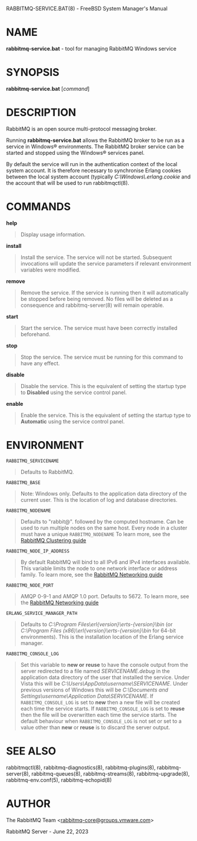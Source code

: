 RABBITMQ-SERVICE.BAT(8) - FreeBSD System Manager's Manual

# NAME

**rabbitmq-service.bat** - tool for managing RabbitMQ Windows service

# SYNOPSIS

**rabbitmq-service.bat**
\[*command*]

# DESCRIPTION

RabbitMQ is an open source multi-protocol messaging broker.

Running
**rabbitmq-service.bat**
allows the RabbitMQ broker to be run as a service in
Windows&#174; environments.
The RabbitMQ broker service can be started and stopped using the
Windows&#174; services panel.

By default the service will run in the authentication context of the
local system account.
It is therefore necessary to synchronise Erlang cookies between the
local system account (typically
*C:&#92;Windows&#92;.erlang.cookie*
and the account that will be used to run
rabbitmqctl(8).

# COMMANDS

**help**

> Display usage information.

**install**

> Install the service.
> The service will not be started.
> Subsequent invocations will update the service parameters if relevant
> environment variables were modified.

**remove**

> Remove the service.
> If the service is running then it will automatically be stopped before
> being removed.
> No files will be deleted as a consequence and
> rabbitmq-server(8)
> will remain operable.

**start**

> Start the service.
> The service must have been correctly installed beforehand.

**stop**

> Stop the service.
> The service must be running for this command to have any effect.

**disable**

> Disable the service.
> This is the equivalent of setting the startup type to
> **Disabled**
> using the service control panel.

**enable**

> Enable the service.
> This is the equivalent of setting the startup type to
> **Automatic**
> using the service control panel.

# ENVIRONMENT

`RABBITMQ_SERVICENAME`

> Defaults to RabbitMQ.

`RABBITMQ_BASE`

> Note: Windows only. Defaults to the application data directory of the
> current user. This is the location of log and database directories.

`RABBITMQ_NODENAME`

> Defaults to
> "rabbit@".
> followed by the computed hostname.
> Can be used to run multiple nodes on the same host.
> Every node in a cluster must have a unique
> `RABBITMQ_NODENAME`
> To learn more, see the
> [RabbitMQ Clustering guide](https://www.rabbitmq.com/clustering.html)

`RABBITMQ_NODE_IP_ADDRESS`

> By default RabbitMQ will bind to all IPv6 and IPv4 interfaces available.
> This variable limits the node to one network interface or address
> family.
> To learn more, see the
> [RabbitMQ Networking guide](https://www.rabbitmq.com/networking.html)

`RABBITMQ_NODE_PORT`

> AMQP 0-9-1 and AMQP 1.0 port. Defaults to 5672.
> To learn more, see the
> [RabbitMQ Networking guide](https://www.rabbitmq.com/networking.html)

`ERLANG_SERVICE_MANAGER_PATH`

> Defaults to
> *C:&#92;Program&#160;Files&#92;erl&lcub;version}&#92;erts-&lcub;version}&#92;bin*
> (or
> *C:&#92;Program&#160;Files&#160;(x86)&#92;erl&lcub;version}&#92;erts-&lcub;version}&#92;bin*
> for 64-bit environments).
> This is the installation location of the Erlang service manager.

`RABBITMQ_CONSOLE_LOG`

> Set this variable to
> **new or**
> **reuse**
> to have the console output from the server redirected to a file named
> *SERVICENAME.debug*
> in the application data directory of the user that installed the
> service.
> Under Vista this will be
> *C:&#92;Users&#92;AppData&#92;username&#92;SERVICENAME*.
> Under previous versions of Windows this will be
> *C:&#92;Documents and Settings&#92;username&#92;Application Data&#92;SERVICENAME*.
> If
> `RABBITMQ_CONSOLE_LOG`
> is set to
> **new**
> then a new file will be created each time the service starts.
> If
> `RABBITMQ_CONSOLE_LOG`
> is set to
> **reuse**
> then the file will be overwritten each time the service starts.
> The default behaviour when
> `RABBITMQ_CONSOLE_LOG`
> is not set or set to a value other than
> **new**
> or
> **reuse**
> is to discard the server output.

# SEE ALSO

rabbitmqctl(8),
rabbitmq-diagnostics(8),
rabbitmq-plugins(8),
rabbitmq-server(8),
rabbitmq-queues(8),
rabbitmq-streams(8),
rabbitmq-upgrade(8),
rabbitmq-env.conf(5),
rabbitmq-echopid(8)

# AUTHOR

The RabbitMQ Team &lt;[rabbitmq-core@groups.vmware.com](mailto:rabbitmq-core@groups.vmware.com)&gt;

RabbitMQ Server - June 22, 2023
